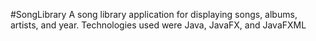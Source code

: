 #SongLibrary
A song library application for displaying songs, albums, artists, and year. 
Technologies used were Java, JavaFX, and JavaFXML
